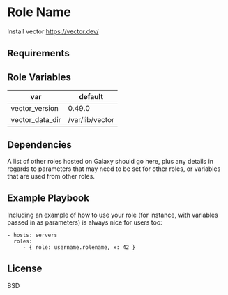 Role Name
=========
Install vector https://vector.dev/

Requirements
------------


Role Variables
--------------

| var            | default                     |
|----------------|-----------------------------|
| vector_version | 0.49.0 |
| vector_data_dir| /var/lib/vector| 

Dependencies
------------

A list of other roles hosted on Galaxy should go here, plus any details in regards to parameters that may need to be set for other roles, or variables that are used from other roles.

Example Playbook
----------------

Including an example of how to use your role (for instance, with variables passed in as parameters) is always nice for users too:

    - hosts: servers
      roles:
         - { role: username.rolename, x: 42 }

License
-------

BSD

